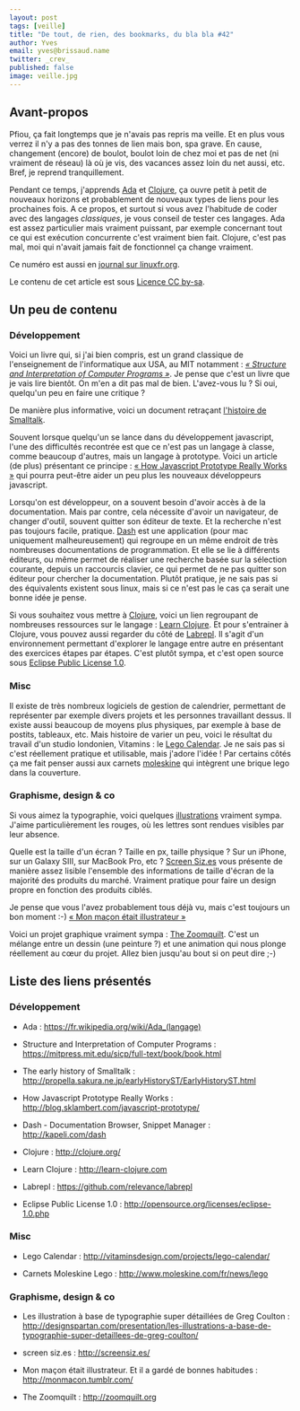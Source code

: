 ```yaml
---
layout: post
tags: [veille]
title: "De tout, de rien, des bookmarks, du bla bla #42"
author: Yves
email: yves@brissaud.name
twitter: _crev_
published: false
image: veille.jpg
---
```




## Avant-propos

Pfiou, ça fait longtemps que je n'avais pas repris ma veille. Et en plus vous verrez il n'y a pas des tonnes de lien mais bon, spa grave. En cause, changement (encore) de boulot, boulot loin de chez moi et pas de net (ni vraiment de réseau) là où je vis, des vacances assez loin du net aussi, etc. Bref, je reprend tranquillement.

Pendant ce temps, j'apprends [Ada][] et [Clojure][clojure], ça ouvre petit à petit de nouveaux horizons et probablement de nouveaux types de liens pour les prochaines fois. A ce propos, et surtout si vous avez l'habitude de coder avec des langages _classiques_, je vous conseil de tester ces langages. Ada est assez particulier mais vraiment puissant, par exemple concernant tout ce qui est exécution concurrente c'est vraiment bien fait. Clojure, c'est pas mal, moi qui n'avait jamais fait de fonctionnel ça change vraiment.

Ce numéro est aussi en [journal sur linuxfr.org](https://linuxfr.org/users/crev/journaux/de-tout-de-rien-des-bookmarks-du-bla-bla-42).

Le contenu de cet article est sous [Licence CC by-sa](http://creativecommons.org/licenses/by-sa/3.0/deed.fr).

## Un peu de contenu

### Développement

Voici un livre qui, si j'ai bien compris, est un grand classique de l'enseignement de l'informatique aux USA, au MIT notamment : [_« Structure and Interpretation of Computer Programs »_][mitbook]. Je pense que c'est un livre que je vais lire bientôt. On m'en a dit pas mal de bien. L'avez-vous lu ? Si oui, quelqu'un peu en faire une critique ?

De manière plus informative, voici un document retraçant [l'histoire de Smalltalk][smalltalk].

Souvent lorsque quelqu'un se lance dans du développement javascript, l'une des difficultés recontrée est que ce n'est pas un langage à classe, comme beaucoup d'autres, mais un langage à prototype. Voici un article (de plus) présentant ce principe : [« How Javascript Prototype Really Works »][jsproto] qui pourra peut-être aider un peu plus les nouveaux développeurs javascript.

Lorsqu'on est développeur, on a souvent besoin d'avoir accès à de la documentation. Mais par contre, cela nécessite d'avoir un navigateur, de changer d'outil, souvent quitter son éditeur de texte. Et la recherche n'est pas toujours facile, pratique. [Dash][dash] est une application (pour mac uniquement malheureusement) qui regroupe en un même endroit de très nombreuses documentations de programmation. Et elle se lie à différents éditeurs, ou même permet de réaliser une recherche basée sur la sélection courante, depuis un raccourcis clavier, ce qui permet de ne pas quitter son éditeur pour chercher la documentation. Plutôt pratique, je ne sais pas si des équivalents existent sous linux, mais si ce n'est pas le cas ça serait une bonne idée je pense.

Si vous souhaitez vous mettre à [Clojure][clojure], voici un lien regroupant de nombreuses ressources sur le langage : [Learn Clojure][learnclojure]. Et pour s'entrainer à Clojure, vous pouvez aussi regarder du côté de [Labrepl][labrepl]. Il s'agit d'un environnement permettant d'explorer le langage entre autre en présentant des exercices étapes par étapes. C'est plutôt sympa, et c'est open source sous [Eclipse Public License 1.0][epl].

### Misc

Il existe de très nombreux logiciels de gestion de calendrier, permettant de représenter par exemple divers projets et les personnes travaillant dessus. Il existe aussi beaucoup de moyens plus physiques, par exemple à base de postits, tableaux, etc. Mais histoire de varier un peu, voici le résultat du travail d'un studio londonien, Vitamins : le [Lego Calendar][legocalendar]. Je ne sais pas si c'est réellement pratique et utilisable, mais j'adore l'idée ! Par certains côtés ça me fait penser aussi aux carnets [moleskine][] qui intègrent une brique lego dans la couverture.

### Graphisme, design & co

Si vous aimez la typographie, voici quelques [illustrations][illutypo] vraiment sympa. J'aime particulièrement les rouges, où les lettres sont rendues visibles par leur absence.

Quelle est la taille d'un écran ? Taille en px, taille physique ? Sur un iPhone, sur un Galaxy SIII, sur MacBook Pro, etc ? [Screen Siz.es][screensizes] vous présente de manière assez lisible l'ensemble des informations de taille d'écran de la majorité des produits du marché. Vraiment pratique pour faire un design propre en fonction des produits ciblés.

Je pense que vous l'avez probablement tous déjà vu, mais c'est toujours un bon moment :-) [« Mon maçon était illustrateur »][macon]

Voici un projet graphique vraiment sympa : [The Zoomquilt][zoomquilt]. C'est un mélange entre un dessin (une peinture ?) et une animation qui nous plonge réellement au cœur du projet. Allez bien jusqu'au bout si on peut dire ;-)

## Liste des liens présentés

### Développement

[Ada]: https://fr.wikipedia.org/wiki/Ada_(langage) "Ada"
* Ada : <https://fr.wikipedia.org/wiki/Ada_(langage)>

[mitbook]: https://mitpress.mit.edu/sicp/full-text/book/book.html "MIT Book"
* Structure and Interpretation of Computer Programs : <https://mitpress.mit.edu/sicp/full-text/book/book.html>

[smalltalk]: http://propella.sakura.ne.jp/earlyHistoryST/EarlyHistoryST.html "The early history of Smalltalk"
* The early history of Smalltalk : <http://propella.sakura.ne.jp/earlyHistoryST/EarlyHistoryST.html>

[jsproto]: http://blog.sklambert.com/javascript-prototype/ "How Javascript Prototype Really Works"
* How Javascript Prototype Really Works : <http://blog.sklambert.com/javascript-prototype/>

[dash]: http://kapeli.com/dash "Dash - Documentation Browser, Snippet Manager"
* Dash - Documentation Browser, Snippet Manager : <http://kapeli.com/dash>

[clojure]: http://clojure.org/ "Clojure"
* Clojure : <http://clojure.org/>

[learnclojure]: http://learn-clojure.com "Learn Clojure"
* Learn Clojure : <http://learn-clojure.com>

[labrepl]: https://github.com/relevance/labrepl "Labrepl"
* Labrepl : <https://github.com/relevance/labrepl>

[epl]: http://opensource.org/licenses/eclipse-1.0.php "Eclipse Public License 1.0"
* Eclipse Public License 1.0 : <http://opensource.org/licenses/eclipse-1.0.php>

### Misc

[legocalendar]: http://vitaminsdesign.com/projects/lego-calendar/ "Lego Calendar"
* Lego Calendar : <http://vitaminsdesign.com/projects/lego-calendar/>

[moleskine]: http://www.moleskine.com/fr/news/lego "Carnet Moleskine Lego"
* Carnets Moleskine Lego : <http://www.moleskine.com/fr/news/lego>


### Graphisme, design & co

[illutypo]: http://designspartan.com/presentation/les-illustrations-a-base-de-typographie-super-detaillees-de-greg-coulton/ "Les illustration à base de typographie super détaillées de Greg Coulton"
* Les illustration à base de typographie super détaillées de Greg Coulton : <http://designspartan.com/presentation/les-illustrations-a-base-de-typographie-super-detaillees-de-greg-coulton/>

[screensizes]: http://screensiz.es/ "screen siz.es"
* screen siz.es : <http://screensiz.es/>

[macon]: http://monmacon.tumblr.com/ "Mon maçon était illustrateur. Et il a gardé de bonnes habitudes"
* Mon maçon était illustrateur. Et il a gardé de bonnes habitudes : <http://monmacon.tumblr.com/>

[zoomquilt]: http://zoomquilt.org "The Zoomquilt"
* The Zoomquilt : <http://zoomquilt.org>

